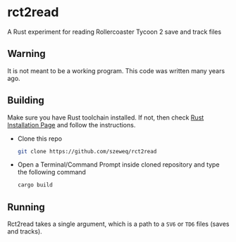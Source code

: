 # rct2read
A Rust experiment for reading Rollercoaster Tycoon 2 save and track files

## Warning
It is not meant to be a working program. This code was written many years ago.

## Building
Make sure you have Rust toolchain installed. If not, then check [Rust Installation Page](https://www.rust-lang.org/tools/install) and follow the instructions.

- Clone this repo
  ```sh
  git clone https://github.com/szeweq/rct2read
  ```
- Open a Terminal/Command Prompt inside cloned repository and type the following command
  ```sh
  cargo build
  ```

## Running
Rct2read takes a single argument, which is a path to a `SV6` or `TD6` files (saves and tracks).